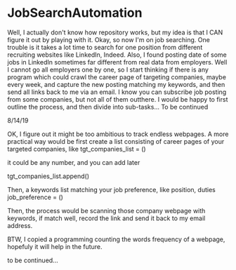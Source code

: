 # JobSearchAutomation
Well, I actually don't know how repository works, but my idea is that I CAN figure it out by playing with it. Okay, so now I'm on job searching. One trouble is it takes a lot time to search for one position from different recruiting websites like LinkedIn, Indeed. Also, I found posting date of some jobs in LinkedIn sometimes far different from real data from employers. Well I cannot go all employers one by one, so I start thinking if there is any program which could crawl the career page of targeting companies, maybe every week, and capture the new posting matching my keywords, and then send all links back to me via an email. I know you can subscribe job posting from some companies, but not all of them outthere. 
I would be happy to first outline the process, and then divide into sub-tasks... To be continued

8/14/19

OK, I figure out it might be too ambitious to track endless webpages. A more practical way would be first create a list consisting of career pages of your targeted companies, like
tgt_companies_list = () 

it could be any number, and you can add later

tgt_companies_list.append()

Then, a keywords list matching your job preference, like position, duties
job_preference = ()

Then, the process would be scanning those company webpage with keywords, if match well, record the link and send it back to my email address.

BTW, I copied a programming counting the words frequency of a webpage, hopefuly it will help in the future.

to be continued...
